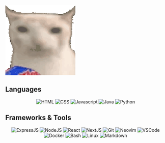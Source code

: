 <img src="./assets/verycat.gif"/>

<div align="center">
  <h2 align="left">Languages</h2>
  <img src="https://skillicons.dev/icons?i=html" title="HTML" aria-label="HTML"></img>
  <img src="https://skillicons.dev/icons?i=css" title="CSS" aria-label="CSS" />
  <img src="https://skillicons.dev/icons?i=javascript" title="Javascript" aria-label="Javascript" />
  <img src="https://skillicons.dev/icons?i=java&theme=light" title="Java" aria-label="Java" />
  <img src="https://skillicons.dev/icons?i=python" title="Python" aria-label="Python" />
  <br>
  <h2 align="left">Frameworks & Tools</h2>
  <img src="https://skillicons.dev/icons?i=express" title="ExpressJS" aria-label="ExpressJS" />
  <img src="https://skillicons.dev/icons?i=nodejs" title="NodeJS" aria-label="NodeJS" />
  <img src="https://skillicons.dev/icons?i=react" title="React" aria-label="React" />
  <img src="https://skillicons.dev/icons?i=nextjs" title="NextJS" aria-label="NextJS" />
  <img src="https://skillicons.dev/icons?i=git" title="Git" aria-label="Git" />
  <img src="https://skillicons.dev/icons?i=neovim" title="Neovim" aria-label="Neovim" />
  <img src="https://skillicons.dev/icons?i=vscode" title="VSCode" aria-label="VSCode" />
  <img src="https://skillicons.dev/icons?i=docker" title="Docker" aria-label="Docker" />
  <img src="https://skillicons.dev/icons?i=bash" title="Bash" aria-label="Bash" />
  <img src="https://skillicons.dev/icons?i=linux" title="Linux" aria-label="Linux" />
  <img src="https://skillicons.dev/icons?i=md" title="Markdown" aria-label="Markdown" />
</div>
